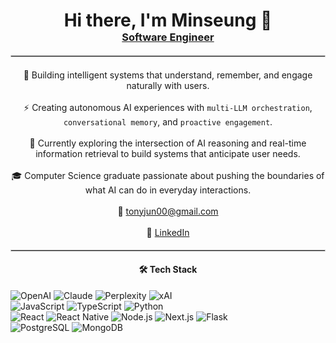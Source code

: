 <div align="center">
<h1 style="margin-bottom: 0;">Hi there, I'm Minseung 👋</h1>
<h3 style="margin-top: 0;"><a href="(https://www.minseungjeon.com/)" style="text-decoration: underline;">Software Engineer</a></h3>
<hr style="border: 0.5px solid #ccc; margin: 1.2rem 0">

🤖 Building intelligent systems that understand, remember, and engage naturally with users.
<br><br>
⚡ Creating autonomous AI experiences with `multi-LLM orchestration`, `conversational memory`, and `proactive engagement`.
<br><br>
🎯 Currently exploring the intersection of AI reasoning and real-time information retrieval to build systems that anticipate user needs.
<br><br>
🎓 Computer Science graduate passionate about pushing the boundaries of what AI can do in everyday interactions.
<br><br>
📧 [tonyjun00@gmail.com](mailto:tonyjun00@gmail.com)
<br><br>
🔗  [LinkedIn](https://www.linkedin.com/in/minseung-jeon-58ba69287/) 

<hr style="border: 0.5px solid #ccc; margin: 1.2rem 0">

<h4>🛠 Tech Stack</h4>
<div align="left" style="margin: 0.8rem 0">
  <img src="https://img.shields.io/badge/OpenAI-412991?style=flat&logo=openai&logoColor=white" alt="OpenAI">
  <img src="https://img.shields.io/badge/Claude-FF6B35?style=flat&logo=anthropic&logoColor=white" alt="Claude">
  <img src="https://img.shields.io/badge/Perplexity-1FB6FF?style=flat&logoColor=white" alt="Perplexity">
  <img src="https://img.shields.io/badge/xAI-000000?style=flat&logoColor=white" alt="xAI">
  <br>
  <img src="https://img.shields.io/badge/JavaScript-F7DF1E?style=flat&logo=javascript&logoColor=black" alt="JavaScript">
  <img src="https://img.shields.io/badge/TypeScript-3178C6?style=flat&logo=typescript&logoColor=white" alt="TypeScript">
  <img src="https://img.shields.io/badge/Python-3776AB?style=flat&logo=python&logoColor=white" alt="Python">
  <br>
  <img src="https://img.shields.io/badge/React-20232A?style=flat&logo=react&logoColor=61DAFB" alt="React">
  <img src="https://img.shields.io/badge/React_Native-61DAFB?style=flat&logo=react&logoColor=white" alt="React Native">
  <img src="https://img.shields.io/badge/Node.js-339933?style=flat&logo=nodedotjs&logoColor=white" alt="Node.js">
  <img src="https://img.shields.io/badge/Next.js-000000?style=flat&logo=nextdotjs&logoColor=white" alt="Next.js">
  <img src="https://img.shields.io/badge/Flask-000000?style=flat&logo=flask&logoColor=white" alt="Flask">
  <br>
  <img src="https://img.shields.io/badge/PostgreSQL-336791?style=flat&logo=postgresql&logoColor=white" alt="PostgreSQL">
  <img src="https://img.shields.io/badge/MongoDB-47A248?style=flat&logo=mongodb&logoColor=white" alt="MongoDB">
</div>
